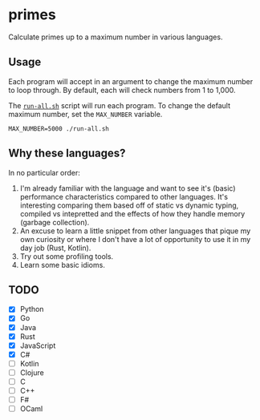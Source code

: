 # primes
Calculate primes up to a maximum number in various languages.

## Usage
Each program will accept in an argument to change the maximum number to loop through. 
By default, each will check numbers from 1 to 1,000.

The [`run-all.sh`](run-all.sh) script will run each program. To change the default
maximum number, set the `MAX_NUMBER` variable.

```shell
MAX_NUMBER=5000 ./run-all.sh
```

## Why these languages?
In no particular order:
1. I'm already familiar with the language and want to see it's (basic) performance characteristics 
   compared to other languages. It's interesting comparing them based off of static vs dynamic typing,
   compiled vs intepretted and the effects of how they handle memory (garbage collection).
2. An excuse to learn a little snippet from other languages that pique my own curiosity or where I don't have
   a lot of opportunity to use it in my day job (Rust, Kotlin).
3. Try out some profiling tools.
4. Learn some basic idioms.

## TODO
- [x] Python
- [x] Go
- [x] Java
- [x] Rust
- [x] JavaScript
- [x] C#
- [ ] Kotlin
- [ ] Clojure
- [ ] C
- [ ] C++
- [ ] F#
- [ ] OCaml
